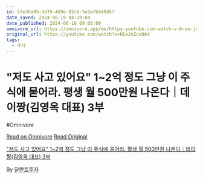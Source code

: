 ```yaml
---
id: 57e36a95-3d79-469e-82cb-5e3efb648457
date_saved: 2024-06-19 04:20:04
date_published: 2024-06-18 09:00:00
omnivore_url: https://omnivore.app/me/https-youtube-com-watch-v-b-ee-jn-zcs-na-4-1902ccac538
original_url: https://youtube.com/watch?v=bEeJnZcsNA4
tags:
  - 주식
---
```


# "저도 사고 있어요" 1~2억 정도 그냥 이 주식에 묻어라. 평생 월 500만원 나온다｜데이짱(김영옥 대표) 3부
#Omnivore
 
[Read on Omnivore](https://omnivore.app/me/https-youtube-com-watch-v-b-ee-jn-zcs-na-4-1902ccac538)
[Read Original](https://youtube.com/watch?v=bEeJnZcsNA4)
 
["저도 사고 있어요" 1\~2억 정도 그냥 이 주식에 묻어라. 평생 월 500만원 나온다｜데이짱(김영옥 대표) 3부](https://youtube.com/watch?v=bEeJnZcsNA4)

By [달란트투자](https://www.youtube.com/@talentinvestment)